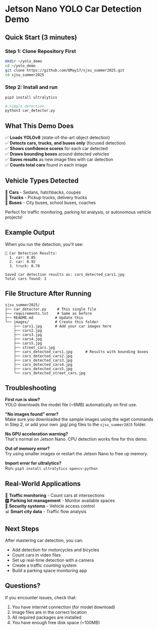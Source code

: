 # Jetson Nano YOLO Car Detection Demo

## Quick Start (3 minutes)

### Step 1: Clone Repository First
```bash
mkdir ~/yolo_demo 
cd ~/yolo_demo
git clone https://github.com/QMay17/sjsu_summer2025.git
cd sjsu_summer2025
```

### Step 2: Install and run
```bash
pip3 install ultralytics

# Simple detection 
python3 car_detector.py

```

## What This Demo Does

✅ **Loads YOLOv8** (state-of-the-art object detection)  
✅ **Detects cars, trucks, and buses only** (focused detection)  
✅ **Shows confidence scores** for each car detected  
✅ **Draws bounding boxes** around detected vehicles  
✅ **Saves results** as new image files with car detection  
✅ **Counts total cars** found in each image

## Vehicle Types Detected

🚗 **Cars** - Sedans, hatchbacks, coupes  
🚚 **Trucks** - Pickup trucks, delivery trucks  
🚌 **Buses** - City buses, school buses, coaches  

Perfect for traffic monitoring, parking lot analysis, or autonomous vehicle projects!

## Example Output

When you run the detection, you'll see:
```
🚗 Car Detection Results:
  1. car: 0.85
  2. car: 0.92
  3. truck: 0.78

Saved car detection results as: cars_detected_cars1.jpg
Total cars found: 3
```

## File Structure After Running

```
sjsu_summer2025/
├── car_detector.py     # This single file
├── requirements.txt    # Same as before
├── README.md          # Update this
└── images/            # Create this folder
    ├── cars1.jpg      # Add your car images here
    ├── cars2.jpg     
    ├── cars3.jpg 
    ├── cars4.jpg 
    ├── cars5.jpg  
    ├── street_cars.jpg
    ├── cars_detected_cars1.jpg      # Results with bounding boxes
    ├── cars_detected_cars2.jpg     
    ├── cars_detected_cars3.jpg    
    ├── cars_detected_cars4.jpg    
    ├── cars_detected_cars5.jpg     
    └── cars_detected_street_cars.jpg
```

## Troubleshooting

**First run is slow?**  
YOLO downloads the model file (~6MB) automatically on first use.

**"No images found" error?**  
Make sure you downloaded the sample images using the wget commands in Step 2, or add your own .jpg/.png files to the `sjsu_summer2025` folder.

**No GPU acceleration warning?**  
That's normal on Jetson Nano. CPU detection works fine for this demo.

**Out of memory error?**  
Try using smaller images or restart the Jetson Nano to free up memory.

**Import error for ultralytics?**  
Run: `pip3 install ultralytics opencv-python`

## Real-World Applications

🚦 **Traffic monitoring** - Count cars at intersections  
🅿️ **Parking lot management** - Monitor available spaces  
🚨 **Security systems** - Vehicle access control  
📊 **Smart city data** - Traffic flow analysis

## Next Steps

After mastering car detection, you can:
- Add detection for motorcycles and bicycles
- Count cars in video files
- Set up real-time detection with a camera
- Create a traffic counting system
- Build a parking space monitoring app

## Questions?

If you encounter issues, check that:
1. You have internet connection (for model download)
2. Image files are in the correct location
3. All required packages are installed
4. You have enough free disk space (~100MB)